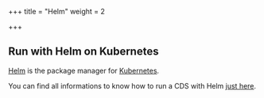 +++
title = "Helm"
weight = 2

+++

## Run with Helm on Kubernetes

[Helm](https://helm.sh/) is the package manager for [Kubernetes](https://kubernetes.io/).

You can find all informations to know how to run a CDS with Helm [just here](https://github.com/ovh/cds/blob/master/contrib/helm/cds/README.md).
